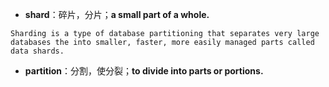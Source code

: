 * **shard**：碎片，分片；**a small part of a whole.**

```
Sharding is a type of database partitioning that separates very large databases the into smaller, faster, more easily managed parts called data shards. 
```

* **partition**：分割，使分裂；**to divide into parts or portions.**

